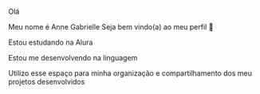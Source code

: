 Olá  

Meu nome é Anne Gabrielle
Seja bem vindo(a) ao meu perfil 💙

Estou estudando na Alura

Estou me desenvolvendo na linguagem 

Utilizo esse espaço para minha organização e compartilhamento dos meu projetos desenvolvidos

